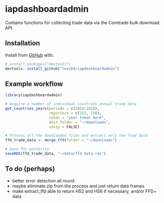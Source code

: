
<!-- README.md is generated from README.Rmd. Please edit that file -->

# iapdashboardadmin

<!-- badges: start -->

<!-- badges: end -->

Contains functions for collecting trade data via the Comtrade bulk
download API.

## Installation

Install from [GitHub](https://github.com/) with:

``` r
# install.packages("devtools")
devtools::install_github("lee269/iapdashboardadmin")
```

## Example workflow

``` r
library(iapdashboardadmin)

# Acquire a number of individual countries annual trade data
get_countries_years(periods = c(2010:2018),
                    reporters = c(152, 156),
                    token = "your token here",
                    dest_folder = "~/downloads",
                    unzip = FALSE)

# Process all the downloaded files and extract only the food data
ffd_trade_data <- merge_ffd(folder = "~/downloads")

# Save for posterity
saveRDS(ffd_trade_data, "~/data/ffd_data.rds")
```

## To do (perhaps)

  - better error detection all round
  - maybe eliminate zip from the process and just return data frames
  - make extract\_ffd able to return HS2 and HS6 if necessary, and/or
    FFD+ data
